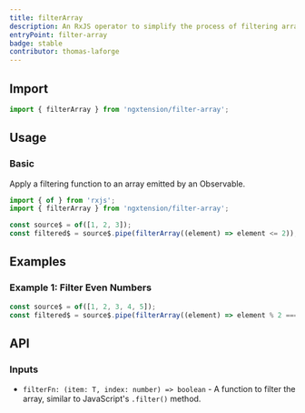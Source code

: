 ```yaml
---
title: filterArray
description: An RxJS operator to simplify the process of filtering arrays within an Observable stream.
entryPoint: filter-array
badge: stable
contributor: thomas-laforge
---
```


## Import

```ts
import { filterArray } from 'ngxtension/filter-array';
```

## Usage

### Basic

Apply a filtering function to an array emitted by an Observable.

```ts
import { of } from 'rxjs';
import { filterArray } from 'ngxtension/filter-array';

const source$ = of([1, 2, 3]);
const filtered$ = source$.pipe(filterArray((element) => element <= 2));
```

## Examples

### Example 1: Filter Even Numbers

```ts
const source$ = of([1, 2, 3, 4, 5]);
const filtered$ = source$.pipe(filterArray((element) => element % 2 === 0));
```

## API

### Inputs

- `filterFn: (item: T, index: number) => boolean` - A function to filter the array, similar to JavaScript's `.filter()` method.
